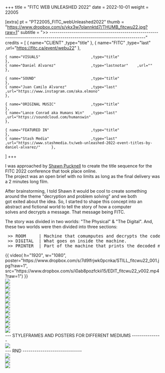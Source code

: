 +++
title = "FITC WEB UNLEASHED 2022"
date = 2022-10-01
weight = 22005

[extra]
pt = "PT22005_FITC_webUnleashed2022"
thumb = "https://www.dropbox.com/s/vkx3w7olannktd7/THUMB_fitcwu22.jpg?raw=1"
subtitle = ">> ------------------------------------------------------------------------------------------------------------------------------"
credits = [
    { name="CLIENT"                        ,type="title"                                                                                                },
    { name="FITC"                          ,type="last"         ,url="https://fitc.ca/event/webu22"                                                     },
    
    { name="VISUALS"                       ,type="title"                                                                                                },
    { name="Daniel Alvarez"                ,type="lastnotar"    ,url=""                                                                                 },
    
    { name="SOUND"                         ,type="title"                                                                                                },
    { name="Juan Camilo Alvarez"           ,type="last"         ,url="https://www.instagram.com/aka.elmono"                                             },
    
    { name="ORIGINAL MUSIC"                ,type="title"                                                                                                },
    { name="Lance Conrad aka Humans Win"   ,type="last"         ,url="https://soundcloud.com/humanswin"                                                 },
    
    { name="FEATURED IN"                   ,type="title"                                                                                                },
    { name="Stash Media"                   ,type="last"         ,url="https://www.stashmedia.tv/web-unleashed-2022-event-titles-by-daniel-alvarez/"     },
]
+++

<div class="page_text">

I was approached by <a href="https://linktr.ee/Pucknell">Shawn Pucknell</a> to create the title sequence for the FITC 2022 conference that took place online.</br>
The project was an open brief with no limits as long as the final delivery was a 2 minutes long film.

After brainstorming, I told Shawn it would be cool to create something around the theme "decryption and problem solving" and we both</br>
got exited about the idea. So, I started to shape this concept into an abstract and fictional world to tell the story of how a computer</br>
solves and decrypts a message. That message being FITC.

The story was divided in two worlds: "The Physical" & "The Digital". And, these two worlds were then divided into three sections:</br>

<pre>
 >> ROOM     | Machine that comumputes and decrypts the code.
 >> DIGITAL  | What goes on inside the machine.
 >> PRINTER  | Part of the machine that prints the decoded message.
</pre>

</div>

<div class="mwall">
<div class="mwall_items">
<div class="mwall_item">{{ video( h="1920", w="1080", poster="https://www.dropbox.com/s/7d9lfrjwk0pcnka/STILL_fitcwu22_001.jpg?raw=1", src="https://www.dropbox.com/s/i0ab8pozfckii15/EDIT_fitcwu22_v002.mp4?raw=1") }}</div>
<div class="mwall_item"><img src="https://www.dropbox.com/s/fizq0wjjalnkjbx/STILL_fitcwu22_002.jpg?raw=1"></div>
<div class="mwall_item"><img src="https://www.dropbox.com/s/kpekgkjggi81ost/STILL_fitcwu22_003.jpg?raw=1"></div>
</div>                            
<div class="mwall_items">         
<div class="mwall_item"><img src="https://www.dropbox.com/s/9shqfthcn0xzlcv/STILL_fitcwu22_004.jpg?raw=1"></div>
<div class="mwall_item"><img src="https://www.dropbox.com/s/bxegft2ozql86ok/STILL_fitcwu22_005.jpg?raw=1"></div>
<div class="mwall_item"><img src="https://www.dropbox.com/s/2gs96xsvdv5zamq/STILL_fitcwu22_006.jpg?raw=1"></div>
</div>                            
<div class="mwall_items">         
<div class="mwall_item"><img src="https://www.dropbox.com/s/jqv98q0l25565x0/STILL_fitcwu22_007.jpg?raw=1"></div>
<div class="mwall_item"><img src="https://www.dropbox.com/s/pllww7ikm5bhr9m/STILL_fitcwu22_008.jpg?raw=1"></div>
<div class="mwall_item"><img src="https://www.dropbox.com/s/esca4t660ckvrxc/STILL_fitcwu22_009.jpg?raw=1"></div>
</div>                            
<div class="mwall_items">         
<div class="mwall_item"><img src="https://www.dropbox.com/s/jmkc3ydx472p1up/STILL_fitcwu22_010.jpg?raw=1"></div>
<div class="mwall_item"><img src="https://www.dropbox.com/s/isri95h1bkyn6bs/STILL_fitcwu22_012.jpg?raw=1"></div>
<div class="mwall_item"><img src="https://www.dropbox.com/s/o1tz5i8wqmhr3i2/STILL_fitcwu22_013.jpg?raw=1"></div>
</div>
</div>


<div class="page_subheading">--- STYLEFRAMES AND POSTERS FOR DIFFERENT MEDIUMS ---------------</div>

<div class="hrule"></div>

<div class="mwall">
<div class="mwall_items" style="columns: 1;">
<div class="mwall_item"><img src="https://www.dropbox.com/s/29silj38mf8mv4s/MAINART_fitcwu22.jpg?raw=1"></div>
</div>
</div>


<div class="page_subheading">--- RND ------------------------------</div>

<div class="hrule"></div>

<div class="mwall">
<div class="mwall_items">
<div class="mwall_item"><img src="https://www.dropbox.com/s/qf91f4geoabwqow/GIF_03_fitcwu22.gif?raw=1"></div>
<div class="mwall_item"><img src="https://www.dropbox.com/s/mnp7g60br1w6ru7/GIF_01_fitcwu22.gif?raw=1"></div>
<div class="mwall_item"><img src="https://www.dropbox.com/s/8u0pjp7bmish6xt/GIF_02_fitcwu22.gif?raw=1"></div>
</div>
